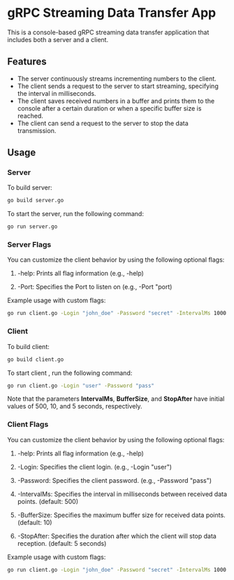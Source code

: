 # gRPC Streaming Data Transfer App

This is a console-based gRPC streaming data transfer application that includes both a server and a client.

## Features

- The server continuously streams incrementing numbers to the client.
- The client sends a request to the server to start streaming, specifying the interval in milliseconds.
- The client saves received numbers in a buffer and prints them to the console after a certain duration or when a specific buffer size is reached.
- The client can send a request to the server to stop the data transmission.

## Usage

### Server

To build server:

```bash
go build server.go
```

To start the server, run the following command:

```bash
go run server.go
```

### Server Flags
You can customize the client behavior by using the following optional flags:

1. -help: Prints all  flag information (e.g., -help)

2. -Port: Specifies the Port to listen on (e.g., -Port "port)

Example usage with custom flags:
```bash
go run client.go -Login "john_doe" -Password "secret" -IntervalMs 1000 -BufferSize 20 -StopAfter 10s
```


### Client

To build client:

```bash
go build client.go
```

To start client , run the following command:

```bash
go run client.go -Login "user" -Password "pass"
```

Note that the parameters **IntervalMs**, **BufferSize**, and **StopAfter**
have initial values of 500, 10, and 5 seconds, respectively.

### Client Flags
You can customize the client behavior by using the following optional flags:

1. -help: Prints all  flag information (e.g., -help)

2. -Login: Specifies the client login. (e.g., -Login "user")

3. -Password: Specifies the client password. (e.g., -Password "pass")

4. -IntervalMs: Specifies the interval in milliseconds between received data points. (default: 500)

5. -BufferSize: Specifies the maximum buffer size for received data points. (default: 10)

6. -StopAfter: Specifies the duration after which the client will stop data reception. (default: 5 seconds)

Example usage with custom flags:
```bash
go run client.go -Login "john_doe" -Password "secret" -IntervalMs 1000 -BufferSize 20 -StopAfter 10s
```
